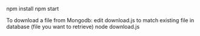 npm install
npm start

To download a file from Mongodb:
edit download.js to match existing file in database (file you want to retrieve)
node download.js